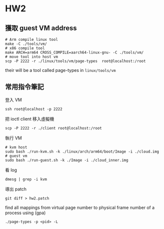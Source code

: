 # HW2

## 獲取 guest VM address
```
# Arm compile linux tool
make -C ./tools/vm/
# x86 compile tool
make ARCH=arm64 CROSS_COMPILE=aarch64-linux-gnu- -C ./tools/vm/
# move tool into host vm
scp -P 2222 -r ./linux/tools/vm/page-types  root@localhost:/root
```
their will be a tool called page-types in `linux/tools/vm`

## 常用指令筆記

登入 VM
```
ssh root@localhost -p 2222
```

把 ioctl client 移入虛擬機
```
scp -P 2222 -r ./client root@localhost:/root
```

執行 VM
```
# kvm host
sudo bash ./run-kvm.sh -k ./linux/arch/arm64/boot/Image -i ./cloud.img
# guest vm
sudo bash ./run-guest.sh -k ./Image -i ./cloud_inner.img
```

看 log
```
dmesg | grep -i kvm
```

導出 patch
```
git diff > hw2.patch
```

find all mappings from virtual page number to physical frame number of a process using (gpa)
```
./page-types -p <pid> -L
```
